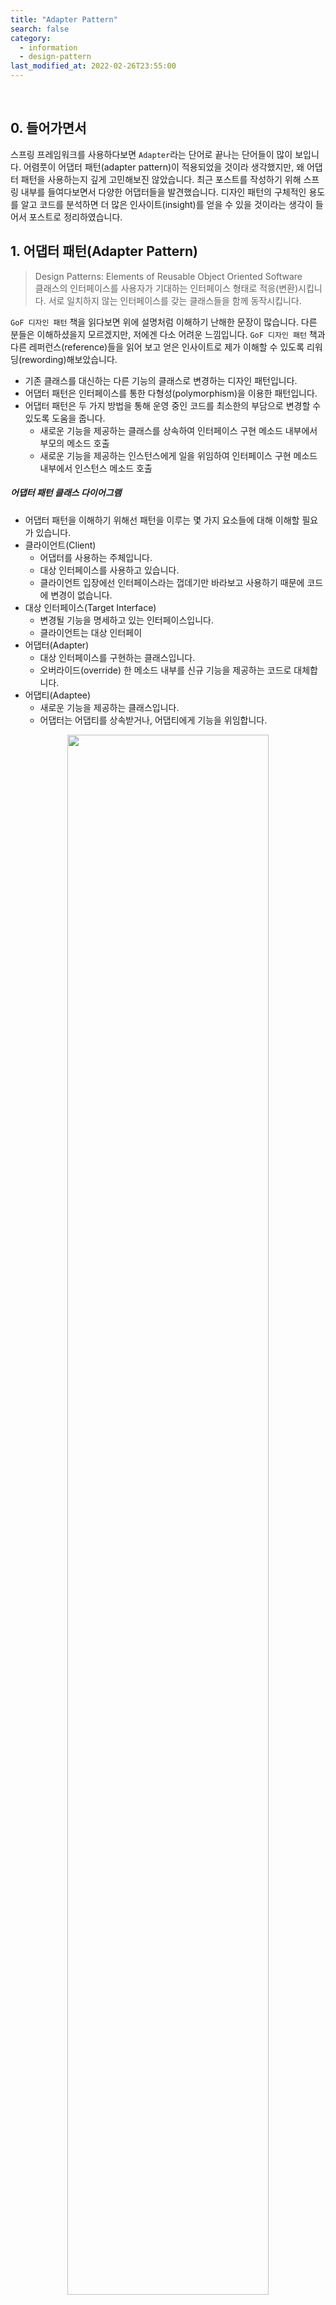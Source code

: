 ```yaml
---
title: "Adapter Pattern"
search: false
category:
  - information
  - design-pattern
last_modified_at: 2022-02-26T23:55:00
---
```


<br>

## 0. 들어가면서

스프링 프레임워크를 사용하다보면 `Adapter`라는 단어로 끝나는 단어들이 많이 보입니다. 
어렴풋이 어댑터 패턴(adapter pattern)이 적용되었을 것이라 생각했지만, 왜 어댑터 패턴을 사용하는지 깊게 고민해보진 않았습니다. 
최근 포스트를 작성하기 위해 스프링 내부를 들여다보면서 다양한 어댑터들을 발견했습니다. 
디자인 패턴의 구체적인 용도를 알고 코드를 분석하면 더 많은 인사이트(insight)를 얻을 수 있을 것이라는 생각이 들어서 포스트로 정리하였습니다. 

## 1. 어댑터 패턴(Adapter Pattern)

> Design Patterns: Elements of Reusable Object Oriented Software<br>
> 클래스의 인터페이스를 사용자가 기대하는 인터페이스 형태로 적응(변환)시킵니다. 
> 서로 일치하지 않는 인터페이스를 갖는 클래스들을 함께 동작시킵니다. 

`GoF 디자인 패턴` 책을 읽다보면 위에 설명처럼 이해하기 난해한 문장이 많습니다. 
다른 분들은 이해하셨을지 모르겠지만, 저에겐 다소 어려운 느낌입니다. 
`GoF 디자인 패턴` 책과 다른 레퍼런스(reference)들을 읽어 보고 얻은 인사이트로 제가 이해할 수 있도록 리워딩(rewording)해보았습니다. 
- 기존 클래스를 대신하는 다른 기능의 클래스로 변경하는 디자인 패턴입니다. 
- 어댑터 패턴은 인터페이스를 통한 다형성(polymorphism)을 이용한 패턴입니다.
- 어댑터 패턴은 두 가지 방법을 통해 운영 중인 코드를 최소한의 부담으로 변경할 수 있도록 도움을 줍니다.
    - 새로운 기능을 제공하는 클래스를 상속하여 인터페이스 구현 메소드 내부에서 부모의 메소드 호출
    - 새로운 기능을 제공하는 인스턴스에게 일을 위임하여 인터페이스 구현 메소드 내부에서 인스턴스 메소드 호출

##### 어댑터 패턴 클래스 다이어그램
- 어댑터 패턴을 이해하기 위해선 패턴을 이루는 몇 가지 요소들에 대해 이해할 필요가 있습니다. 
- 클라이언트(Client) 
    - 어댑터를 사용하는 주체입니다. 
    - 대상 인터페이스를 사용하고 있습니다.
    - 클라이언트 입장에선 인터페이스라는 껍데기만 바라보고 사용하기 때문에 코드에 변경이 없습니다.
- 대상 인터페이스(Target Interface) 
    - 변경될 기능을 명세하고 있는 인터페이스입니다.
    - 클라이언트는 대상 인터페이
- 어댑터(Adapter)
    - 대상 인터페이스를 구현하는 클래스입니다.
    - 오버라이드(override) 한 메소드 내부를 신규 기능을 제공하는 코드로 대체합니다.
- 어댑티(Adaptee)
    - 새로운 기능을 제공하는 클래스입니다.
    - 어댑터는 어댑티를 상속받거나, 어댑티에게 기능을 위임합니다.

<p align="center">
    <img src="/images/adapter-pattern-01.JPG" width="80%" class="image__border">
</p>
<center>https://yaboong.github.io/design-pattern/2018/10/15/adapter-pattern/</center>

### 1.1. Client 클래스
- `TargetInterface` 인터페이스를 사용하는 클래스입니다.
- 인터페이스를 통해 `doThing` 기능을 제공 받습니다.
- `doThing` 메소드 내부가 어떻게 바뀌는지 클라이언트는 관심이 없습니다.

```java
public class Client {

    private final TargetInterface targetInterface;

    public Client(TargetInterface targetInterface) {
        this.targetInterface = targetInterface;
    }

    public void requestSomething() {
        targetInterface.doThing();
    }
}
```

### 1.2. TargetInterface 인터페이스
- `Client` 인스턴스에게 `doThing` 기능을 제공합니다.

```java
public interface TargetInterface {

    void doThing();
}
```

### 1.3. Adaptee 클래스
- 신규 기능을 제공하는 클래스입니다.
- 서드 파티(third party) 라이브러리의 클래스이거나 신규 비즈니스를 위해 만든 클래스일 수 있습니다.

```java
public class Adaptee {

    public void doNewThing() {
        System.out.println("do new thing");
    }
}
```

### 1.4. OldTargetImplementation 클래스
- 현재 운영 중인 코드에서 사용 중인 클래스입니다.
- 이 클래스가 제공하는 기능을 `Adaptee` 클래스가 제공하는 신규 기능으로 대체합니다.

```java
public class OldTargetImplementation implements TargetInterface {

    @Override
    public void doThing() {
        System.out.println("do old thing");
    }
}
```

### 1.5. 클래스 상속 어댑터 패턴

상속을 통해 문제를 해결합니다. 

#### 1.5.1. Adapter 클래스
- `TargetInterface` 인터페이스를 구현합니다.
- `Adaptee` 클래스를 상속합니다.
- `TargetInterface` 인터페이스에서 오버라이드 한 기능을 부모 클래스의 기능으로 변경합니다.

```java
public class Adapter extends Adaptee implements TargetInterface {

    @Override
    public void doThing() {
        // do new thing by using method from super class
        super.doNewThing();
    }
}
```

#### 1.5.2. 사용 방법
- 클라이언트 인스턴스에 이전 클래스 대신 새로운 어댑터 인스턴스를 전달합니다. 

```java
public class InheritanceUsage {

    public static void main(String[] args) {
        // Client client = new Client(new OldTargetImplementation());
        Client client = new Client(new Adapter());
        client.requestSomething();
    }
}
```

##### 클래스 상속 어댑터 패턴 클래스 다이어그램

<p align="center">
    <img src="/images/adapter-pattern-02.JPG" width="80%" class="image__border">
</p>

### 1.6. 인스턴스 어댑터 패턴

위임(delegating)을 통해 문제를 해결합니다. 

#### 1.5.1. Adapter 클래스
- `TargetInterface` 인터페이스를 구현합니다.
- `Adaptee` 클래스를 전달받습니다.
- 오버라이드 한 메소드 내부에서 `Adaptee` 인스턴스에게 일을 위임합니다.

```java
public class Adapter implements TargetInterface {

    private final Adaptee adaptee;

    public Adapter(Adaptee adaptee) {
        this.adaptee = adaptee;
    }

    @Override
    public void doThing() {
        // delegate doing new thing to adaptee
        adaptee.doNewThing();
    }
}
```

#### 1.5.2. 사용 방법
- 어댑터 인스턴스에게 어댑티 인스턴스를 전달합니다.
- 클라이언트 인스턴스에 이전 클래스 대신 새로운 어댑터 인스턴스를 전달합니다. 

```java
public class DelegateUsage {

    public static void main(String[] args) {
        // Client client = new Client(new OldTargetImplementation());
        Adapter adapter = new Adapter(new Adaptee());
        Client client = new Client(adapter);
        client.requestSomething();
    }
}
```

##### 인스턴스 어댑터 패턴 클래스 다이어그램

<p align="center">
    <img src="/images/adapter-pattern-03.JPG" width="80%" class="image__border">
</p>

## 2. Adapter pattern in Spring

`Spring` 프레임워크에서 어댑터 패턴이 적용된 케이스를 찾아보았습니다. 

### 2.1. GsonBuilderUtils 클래스
- 클래스 내부에 `Base64TypeAdapter`가 존재합니다.
- 클라이언트는 `GsonBuilder` 클래스입니다.
    - `GsonBuilder` 클래스는 `Gson` 객체를 만들 때 바이트 배열 (역)직렬화를 위한 어댑터를 주입할 것으로 예상됩니다.
    - `Gson` 객체는 어댑터 클래스를 이용해 특정 자료형에 대한 직렬화, 역직렬화 기능을 처리합니다.
- 대상 인터페이스는 `JsonSerializer` 입니다.
    - `serialize` 기능과 `deserialize` 기능을 새로운 기능으로 변경합니다.
- 어댑티 클래스는 `Base64Utils` 입니다.
    - 바이트 배열을 인코딩 된 문자열로 변경합니다.
    - 인코딩 된 문자열을 바이트 배열로 변경합니다.
- 어댑터 클래스는 `Base64TypeAdapter` 클래스입니다.
    - 바이트 배열에 대한 `Json` 직렬화, 역직렬화 기능을 새롭게 변경합니다. 
    - `Base64Utils` 클래스에게 직렬화, 역질렬화 일을 위임합니다.

```java
package org.springframework.http.converter.json;

import com.google.gson.GsonBuilder;
import com.google.gson.JsonDeserializationContext;
import com.google.gson.JsonDeserializer;
import com.google.gson.JsonElement;
import com.google.gson.JsonPrimitive;
import com.google.gson.JsonSerializationContext;
import com.google.gson.JsonSerializer;
import java.lang.reflect.Type;
import org.springframework.util.Base64Utils;

public abstract class GsonBuilderUtils {

    public GsonBuilderUtils() {
    }

    public static GsonBuilder gsonBuilderWithBase64EncodedByteArrays() {
        GsonBuilder builder = new GsonBuilder();
        builder.registerTypeHierarchyAdapter(byte[].class, new GsonBuilderUtils.Base64TypeAdapter());
        return builder;
    }

    private static class Base64TypeAdapter implements JsonSerializer<byte[]>, Base64TypeAdapter<byte[]> {
        private Base64TypeAdapter() {
        }

        public JsonElement serialize(byte[] src, Type typeOfSrc, JsonSerializationContext context) {
            return new JsonPrimitive(Base64Utils.encodeToString(src));
        }

        public byte[] deserialize(JsonElement json, Type type, JsonDeserializationContext cxt) {
            return Base64Utils.decodeFromString(json.getAsString());
        }
    }
}
```

### 2.2. RsaKeyConversionServicePostProcessor 클래스
- 내부적으로 두 개의 어댑터가 사용됩니다.
- `ResourceKeyConverterAdapter` 클래스
    - 클라이언트는 `ConverterRegistry` 클래스이며, 이 곳에 등록되어 프레임워크 내부에서 사용될 것으로 예상됩니다.
    - 대상 인터페이스는 `Converter`이며, `convert` 기능을 새로운 기능으로 변경합니다.
    - 어댑티는 `this.pemInputStreamConverter().andThen(this.autoclose(delegate));` 메소드 호출을 통해 만들어진 `Converter` 인스턴스입니다.
- `ConverterPropertyEditorAdapter` 클래스
    - 클라이언트는 `PropertyEditorRegistrar` 클래스이며, 이 곳에 등록되어 프레임워크 내부에서 사용될 것으로 예상됩니다.
    - 대상은 `PropertyEditorSupport` 클래스이며, `getAsText`과 `setAsText` 기능을 새로운 기능으로 변경합니다.
    - 어댑티는 `ResourceKeyConverterAdapter` 어댑터 인스턴스입니다.

```java
package org.springframework.security.config.crypto;

import java.beans.PropertyEditorSupport;
import java.io.ByteArrayInputStream;
import java.io.IOException;
import java.io.InputStream;
import java.io.UncheckedIOException;
import java.nio.charset.StandardCharsets;
import java.security.Key;
import java.security.interfaces.RSAPrivateKey;
import java.security.interfaces.RSAPublicKey;
import org.springframework.beans.BeansException;
import org.springframework.beans.factory.config.BeanFactoryPostProcessor;
import org.springframework.beans.factory.config.ConfigurableListableBeanFactory;
import org.springframework.core.convert.ConversionService;
import org.springframework.core.convert.converter.Converter;
import org.springframework.core.convert.converter.ConverterRegistry;
import org.springframework.core.io.DefaultResourceLoader;
import org.springframework.core.io.Resource;
import org.springframework.core.io.ResourceLoader;
import org.springframework.security.converter.RsaKeyConverters;
import org.springframework.util.Assert;
import org.springframework.util.StringUtils;

public class RsaKeyConversionServicePostProcessor implements BeanFactoryPostProcessor {

    private static final String CONVERSION_SERVICE_BEAN_NAME = "conversionService";
    private RsaKeyConversionServicePostProcessor.ResourceKeyConverterAdapter<RSAPublicKey> x509 = new RsaKeyConversionServicePostProcessor.ResourceKeyConverterAdapter(RsaKeyConverters.x509());
    private RsaKeyConversionServicePostProcessor.ResourceKeyConverterAdapter<RSAPrivateKey> pkcs8 = new RsaKeyConversionServicePostProcessor.ResourceKeyConverterAdapter(RsaKeyConverters.pkcs8());

    public RsaKeyConversionServicePostProcessor() {
    }

    public void setResourceLoader(ResourceLoader resourceLoader) {
        Assert.notNull(resourceLoader, "resourceLoader cannot be null");
        this.x509.setResourceLoader(resourceLoader);
        this.pkcs8.setResourceLoader(resourceLoader);
    }

    public void postProcessBeanFactory(ConfigurableListableBeanFactory beanFactory) throws BeansException {
        if (!this.hasUserDefinedConversionService(beanFactory)) {
            ConversionService service = beanFactory.getConversionService();
            if (service instanceof ConverterRegistry) {
                ConverterRegistry registry = (ConverterRegistry)service;
                registry.addConverter(String.class, RSAPrivateKey.class, this.pkcs8);
                registry.addConverter(String.class, RSAPublicKey.class, this.x509);
            } else {
                beanFactory.addPropertyEditorRegistrar((registryx) -> {
                    registryx.registerCustomEditor(RSAPublicKey.class, new RsaKeyConversionServicePostProcessor.ConverterPropertyEditorAdapter(this.x509));
                    registryx.registerCustomEditor(RSAPrivateKey.class, new RsaKeyConversionServicePostProcessor.ConverterPropertyEditorAdapter(this.pkcs8));
                });
            }

        }
    }

    private boolean hasUserDefinedConversionService(ConfigurableListableBeanFactory beanFactory) {
        return beanFactory.containsBean("conversionService") && beanFactory.isTypeMatch("conversionService", ConversionService.class);
    }

    static class ResourceKeyConverterAdapter<T extends Key> implements Converter<String, T> {
        private ResourceLoader resourceLoader = new DefaultResourceLoader();
        private final Converter<String, T> delegate;

        ResourceKeyConverterAdapter(Converter<InputStream, T> delegate) {
            this.delegate = this.pemInputStreamConverter().andThen(this.autoclose(delegate));
        }

        public T convert(String source) {
            return (Key)this.delegate.convert(source);
        }

        void setResourceLoader(ResourceLoader resourceLoader) {
            Assert.notNull(resourceLoader, "resourceLoader cannot be null");
            this.resourceLoader = resourceLoader;
        }

        private Converter<String, InputStream> pemInputStreamConverter() {
            return (source) -> {
                return source.startsWith("-----") ? this.toInputStream(source) : this.toInputStream(this.resourceLoader.getResource(source));
            };
        }

        private InputStream toInputStream(String raw) {
            return new ByteArrayInputStream(raw.getBytes(StandardCharsets.UTF_8));
        }

        private InputStream toInputStream(Resource resource) {
            try {
                return resource.getInputStream();
            } catch (IOException var3) {
                throw new UncheckedIOException(var3);
            }
        }

        private <T> Converter<InputStream, T> autoclose(Converter<InputStream, T> inputStreamKeyConverter) {
            return (inputStream) -> {
                try {
                    InputStream is = inputStream;

                    Object var3;
                    try {
                        var3 = inputStreamKeyConverter.convert(is);
                    } catch (Throwable var6) {
                        if (inputStream != null) {
                            try {
                                is.close();
                            } catch (Throwable var5) {
                                var6.addSuppressed(var5);
                            }
                        }

                        throw var6;
                    }

                    if (inputStream != null) {
                        inputStream.close();
                    }

                    return var3;
                } catch (IOException var7) {
                    throw new UncheckedIOException(var7);
                }
            };
        }
    }

    private static class ConverterPropertyEditorAdapter<T> extends PropertyEditorSupport {
        private final Converter<String, T> converter;

        ConverterPropertyEditorAdapter(Converter<String, T> converter) {
            this.converter = converter;
        }

        public String getAsText() {
            return null;
        }

        public void setAsText(String text) throws IllegalArgumentException {
            if (StringUtils.hasText(text)) {
                this.setValue(this.converter.convert(text));
            } else {
                this.setValue((Object)null);
            }

        }
    }
}
```

#### TEST CODE REPOSITORY
- <https://github.com/Junhyunny/blog-in-action/tree/master/2022-02-25-adapter-pattern>

#### REFERENCE
- [Design Patterns: Elements of Reusable Object Oriented Software][design-pattern-book-link]
- <https://zion830.tistory.com/44>
- <https://yaboong.github.io/design-pattern/2018/10/15/adapter-pattern/>

[design-pattern-book-link]: https://www.kyobobook.co.kr/product/detailViewKor.laf?mallGb=KOR&ejkGb=KOR&barcode=9791195444953